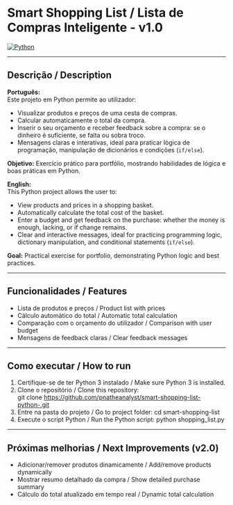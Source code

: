 # Smart Shopping List / Lista de Compras Inteligente - v1.0

[![Python](https://img.shields.io/badge/Python-3.x-blue)](https://www.python.org/)

---

## Descrição / Description

**Português:**  
Este projeto em Python permite ao utilizador:  
- Visualizar produtos e preços de uma cesta de compras.  
- Calcular automaticamente o total da compra.  
- Inserir o seu orçamento e receber feedback sobre a compra: se o dinheiro é suficiente, se falta ou sobra troco.  
- Mensagens claras e interativas, ideal para praticar lógica de programação, manipulação de dicionários e condições (`if/else`).  

**Objetivo:** Exercício prático para portfólio, mostrando habilidades de lógica e boas práticas em Python.

**English:**  
This Python project allows the user to:  
- View products and prices in a shopping basket.  
- Automatically calculate the total cost of the basket.  
- Enter a budget and get feedback on the purchase: whether the money is enough, lacking, or if change remains.  
- Clear and interactive messages, ideal for practicing programming logic, dictionary manipulation, and conditional statements (`if/else`).  

**Goal:** Practical exercise for portfolio, demonstrating Python logic and best practices.

---

## Funcionalidades / Features

- Lista de produtos e preços / Product list with prices  
- Cálculo automático do total / Automatic total calculation  
- Comparação com o orçamento do utilizador / Comparison with user budget  
- Mensagens de feedback claras / Clear feedback messages  

---

## Como executar / How to run

1. Certifique-se de ter Python 3 instalado / Make sure Python 3 is installed.  
2. Clone o repositório / Clone this repository:  
   git clone https://github.com/pnatheanalyst/smart-shopping-list-python-.git
3. Entre na pasta do projeto / Go to project folder:
   cd smart-shopping-list
4. Execute o script Python / Run the Python script:
   python shopping_list.py

---

## Próximas melhorias / Next Improvements (v2.0)
- Adicionar/remover produtos dinamicamente / Add/remove products dynamically
- Mostrar resumo detalhado da compra / Show detailed purchase summary
- Cálculo do total atualizado em tempo real / Dynamic total calculation

